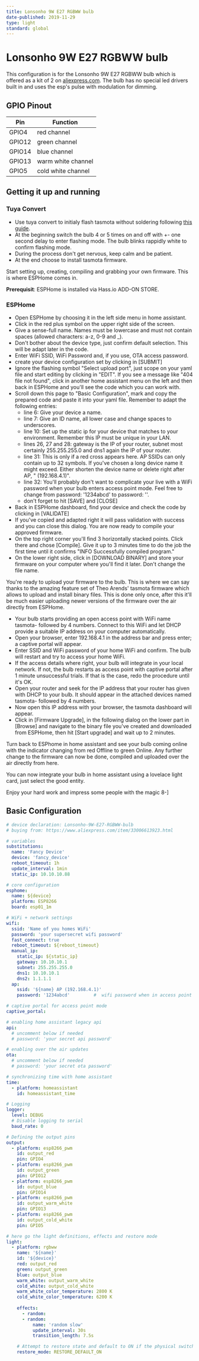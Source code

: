 ```yaml
---
title: Lonsonho 9W E27 RGBWW bulb
date-published: 2019-11-29
type: light
standard: global
---
```


# Lonsonho 9W E27 RGBWW bulb
This configuration is for the Lonsonho 9W E27 RGBWW bulb which is offered as a kit of 2 on [aliexpress.com]. The bulb has no special led drivers built in and uses the esp's pulse with modulation for dimming.

## GPIO Pinout
| Pin | Function |
| ------ | ------ |
| GPIO4 | red channel |
| GPIO12 | green channel |
| GPIO14 | blue channel |
| GPIO13 | warm white channel |
| GPIO5 | cold white channel |

## Getting it up and running
### Tuya Convert

- Use tuya convert to initialy flash tasmota without soldering following [this guide]. 
- At the beginning switch the bulb 4 or 5 times on and off with +- one second delay to enter flashing mode. The bulb blinks rappidly white to confirm flashing mode.
- During the process don't get nervous, keep calm and be patient.
- At the end choose to install tasmota firmware.

Start setting up, creating, compiling and grabbing your own firmware. This is where ESPHome comes in.

**Prerequisit**: ESPHome is installed via Hass.io ADD-ON STORE.

### ESPHome
- Open ESPHome by choosing it in the left side menu in home assistant.
- Click in the red plus symbol on the upper right side of the screen.
- Give a sense-full name. Names must be lowercase and must not contain spaces (allowed characters: a-z, 0-9 and _).
- Don't bother about the device type, just confirm default selection. This will be adapt later in the code.
- Enter WiFi SSID, WiFi Password and, if you use, OTA access password.
- create your device configuration set by clicking in [SUBMIT]
- Ignore the flashing symbol "Select upload port", just scope on your yaml file and start editing by clicking in "EDIT". If you see a message like "404 file not found", click in another home assistant menu on the left and then back in ESPHome and you'll see the code which you can work with.
- Scroll down this page to "Basic Configuration", mark and copy the prepared code and paste it into your yaml file. Remember to adapt the following entries:
  - line 6: Give your device a name.
  - line 7: Give an ID name, all lower case and change spaces to underscores.
  - line 10: Set up the static ip for your device that matches to your environment. Remember this IP must be unique in your LAN.
  - lines 26, 27 and 28: gateway is the IP of your router, subnet most certainly 255.255.255.0 and dns1 again the IP of your router.
  - line 31: This is only if a red cross appears here. AP SSIDs can only contain up to 32 symbols. If you've chosen a long device name it might exceed. Either shorten the device name or delete right after AP, " (192.168.4.1)".
  - line 32: You'll probably don't want to complicate your live with a WiFi password when your bulb enters access point mode. Feel free to change from password: '1234abcd' to password: ''.
  - don't forget to hit [SAVE] and [CLOSE]
- Back in ESPHome dashboard, find your device and check the code by clicking in [VALIDATE]
- If you've copied and adapted right it will pass validation with success and you can close this dialog. You are now ready to compile your approved firmware.
- On the top right corner you'll find 3 horizontally stacked points. Click there and chose [Compile]. Give it up to 3 minutes time to do the job the first time until it confirms "INFO Successfully compiled program."
- On the lower right side, click in [DOWNLOAD BINARY] and store your firmware on your computer where you'll find it later. Don't change the file name.

You're ready to upload your firmware to the bulb. This is where we can say thanks to the amazing feature set of Theo Arends' tasmota firmware which allows to upload and install binary files. This is done only once, after this it'll be much easier uploading newer versions of the firmware over the air directly from ESPHome.

- Your bulb starts providing an open access point with WiFi name tasmota- followed by 4 numbers. Connect to this WiFi and let DHCP provide a suitable IP address on your computer automatically.
- Open your browser, enter 192.168.4.1 in the address bar and press enter; a captive portal will appear.
- Enter SSID and WiFi password of your home WiFi and confirm. The bulb will restart and try to access your home WiFi.
- If the access details where right, your bulb will integrate in your local network. If not, the bulb restarts as access point with captive portal after 1 minute unsuccessful trials. If that is the case, redo the procedure until it's OK.
- Open your router and seek for the IP address that your router has given with DHCP to your bulb. It should appear in the attached devices named tasmota- followed by 4 numbers.
- Now open this IP address with your browser, the tasmota dashboard will appear.
- Click in [Firmware Upgrade], in the following dialog on the lower part in [Browse] and navigate to the binary file you've created and downloaded from ESPHome, then hit [Start upgrade] and wait up to 2 minutes.

Turn back to ESPhome in home assistant and see your bulb coming online with the indicator changing from red Offline to green Online. Any further change to the firmware can now be done, compiled and uploaded over the air directly from here.

You can now integrate your bulb in home assistant using a lovelace light card, just select the good entity.

Enjoy your hard work and impress some people with the magic 8-]

## Basic Configuration

```yaml
# device declaration: Lonsonho-9W-E27-RGBWW-bulb
# buying from: https://www.aliexpress.com/item/33006613923.html

# variables
substitutions:
  name: 'Fancy Device'
  device: 'fancy_device'
  reboot_timeout: 1h
  update_interval: 1min
  static_ip: 10.10.10.88

# core configuration
esphome:
  name: ${device}
  platform: ESP8266
  board: esp01_1m

# WiFi + network settings
wifi:
  ssid: 'Name of you homes WiFi'
  password: 'your supersecret wifi password'
  fast_connect: true
  reboot_timeout: ${reboot_timeout}
  manual_ip:
    static_ip: ${static_ip}
    gateway: 10.10.10.1
    subnet: 255.255.255.0
    dns1: 10.10.10.1
    dns2: 1.1.1.1
  ap:
    ssid: '${name} AP (192.168.4.1)'
    password: '1234abcd'         #  wifi password when in access point mode. Leave '' for no password.

# captive portal for access point mode
captive_portal:

# enabling home assistant legacy api
api:
  # uncomment below if needed
  # password: 'your secret api password'

# enabling over the air updates
ota:
  # uncomment below if needed
  # password: 'your secret ota password'

# synchronizing time with home assistant
time:
  - platform: homeassistant
    id: homeassistant_time

# Logging
logger:
  level: DEBUG
  # Disable logging to serial
  baud_rate: 0

# Defining the output pins
output:
  - platform: esp8266_pwm
    id: output_red
    pin: GPIO4
  - platform: esp8266_pwm
    id: output_green
    pin: GPIO12
  - platform: esp8266_pwm
    id: output_blue
    pin: GPIO14
  - platform: esp8266_pwm
    id: output_warm_white
    pin: GPIO13    
  - platform: esp8266_pwm
    id: output_cold_white
    pin: GPIO5

# here go the light definitions, effects and restore mode
light:
  - platform: rgbww
    name: '${name}'
    id: '${device}'
    red: output_red
    green: output_green
    blue: output_blue
    warm_white: output_warm_white    
    cold_white: output_cold_white
    warm_white_color_temperature: 2800 K
    cold_white_color_temperature: 6200 K
    
    effects:
      - random:
      - random:
          name: 'random slow'
          update_interval: 30s
          transition_length: 7.5s

    # Attempt to restore state and default to ON if the physical switch is actuated.
    restore_mode: RESTORE_DEFAULT_ON
```
   [aliexpress.com]: <https://www.aliexpress.com/item/33006613923.html>
   [this guide]: <https://www.digiblur.com/2019/11/tuya-convert-2-flash-tuya-smartlife.html>

